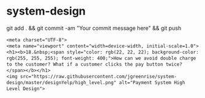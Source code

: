 # system-design
git add . && git commit -am "Your commit message here" && git push

    <meta charset="UTF-8">
    <meta name="viewport" content="width=device-width, initial-scale=1.0">
    <h1><b>18.&nbsp;<span style="color: rgb(22, 22, 22); background-color: rgb(255, 255, 255); font-weight: 400;">How can we avoid double charge to the customer? What if a customer clicks the pay button twice?</span></b></h1>
    <img src="https://raw.githubusercontent.com/jgreenrise/system-design/master/designYelp/high_level.png" alt="Payment System High Level Design">




